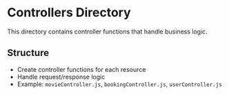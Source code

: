 # Controllers Directory

This directory contains controller functions that handle business logic.

## Structure
- Create controller functions for each resource
- Handle request/response logic
- Example: `movieController.js`, `bookingController.js`, `userController.js`

